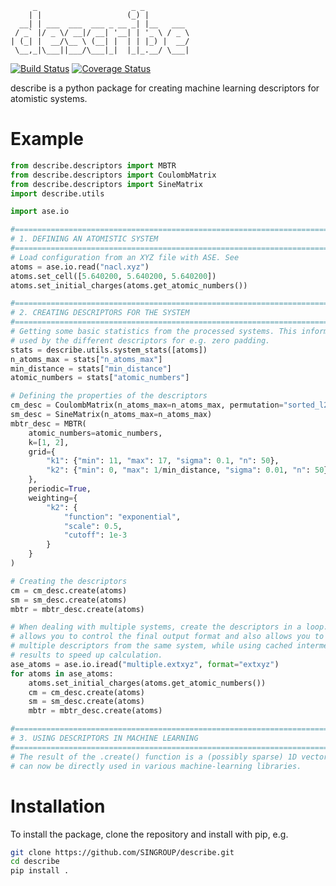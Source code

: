 ```text
     _                     _ _
    | |                   (_) |
  __| | ___  ___  ___ _ __ _| |__   ___
 / _` |/ _ \/ __|/ __| '__| | '_ \ / _ \
| (_| |  __/\__ \ (__| |  | | |_) |  __/
 \__,_|\___||___/\___|_|  |_|_.__/ \___|
```

[![Build Status](https://travis-ci.org/SINGROUP/describe.svg?branch=master)](https://travis-ci.org/SINGROUP/describe)
[![Coverage Status](https://coveralls.io/repos/github/SINGROUP/describe/badge.svg?branch=master)](https://coveralls.io/github/SINGROUP/describe?branch=master)

describe is a python package for creating machine learning descriptors for atomistic systems.

# Example
```python
from describe.descriptors import MBTR
from describe.descriptors import CoulombMatrix
from describe.descriptors import SineMatrix
import describe.utils

import ase.io

#===============================================================================
# 1. DEFINING AN ATOMISTIC SYSTEM
#===============================================================================
# Load configuration from an XYZ file with ASE. See
atoms = ase.io.read("nacl.xyz")
atoms.set_cell([5.640200, 5.640200, 5.640200])
atoms.set_initial_charges(atoms.get_atomic_numbers())

#===============================================================================
# 2. CREATING DESCRIPTORS FOR THE SYSTEM
#===============================================================================
# Getting some basic statistics from the processed systems. This information is
# used by the different descriptors for e.g. zero padding.
stats = describe.utils.system_stats([atoms])
n_atoms_max = stats["n_atoms_max"]
min_distance = stats["min_distance"]
atomic_numbers = stats["atomic_numbers"]

# Defining the properties of the descriptors
cm_desc = CoulombMatrix(n_atoms_max=n_atoms_max, permutation="sorted_l2")
sm_desc = SineMatrix(n_atoms_max=n_atoms_max)
mbtr_desc = MBTR(
    atomic_numbers=atomic_numbers,
    k=[1, 2],
    grid={
        "k1": {"min": 11, "max": 17, "sigma": 0.1, "n": 50},
        "k2": {"min": 0, "max": 1/min_distance, "sigma": 0.01, "n": 50}
    },
    periodic=True,
    weighting={
        "k2": {
            "function": "exponential",
            "scale": 0.5,
            "cutoff": 1e-3
        }
    }
)

# Creating the descriptors
cm = cm_desc.create(atoms)
sm = sm_desc.create(atoms)
mbtr = mbtr_desc.create(atoms)

# When dealing with multiple systems, create the descriptors in a loop. This
# allows you to control the final output format and also allows you to create
# multiple descriptors from the same system, while using cached intermediate
# results to speed up calculation.
ase_atoms = ase.io.iread("multiple.extxyz", format="extxyz")
for atoms in ase_atoms:
    atoms.set_initial_charges(atoms.get_atomic_numbers())
    cm = cm_desc.create(atoms)
    sm = sm_desc.create(atoms)
    mbtr = mbtr_desc.create(atoms)

#===============================================================================
# 3. USING DESCRIPTORS IN MACHINE LEARNING
#===============================================================================
# The result of the .create() function is a (possibly sparse) 1D vector that
# can now be directly used in various machine-learning libraries.
```

# Installation
To install the package, clone the repository and install with pip, e.g.

```sh
git clone https://github.com/SINGROUP/describe.git
cd describe
pip install .
```
